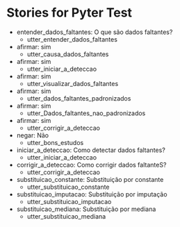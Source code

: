 # Stories for Pyter Test

* entender_dados_faltantes: O que são dados faltantes?
  * utter_entender_dados_faltantes
* afirmar: sim
  * utter_causa_dados_faltantes
* afirmar: sim
  * utter_iniciar_a_deteccao
* afirmar: sim
  * utter_visualizar_dados_faltantes
* afirmar: sim
  * utter_dados_faltantes_padronizados
* afirmar: sim
  * utter_Dados_faltantes_nao_padronizados
* afirmar: sim
  * utter_corrigir_a_deteccao
* negar: Não   <!-- predicted: responder_negativamente_diretamente: Não -->
  * utter_bons_estudos   <!-- predicted: utter_animar -->
* iniciar_a_deteccao: Como detectar dados faltantes?
  * utter_iniciar_a_deteccao
* corrigir_a_deteccao: Como corrigir dados faltanteS?  
  * utter_corrigir_a_deteccao
* substituicao_constante: Substituição por constante
  * utter_substituicao_constante
* substituicao_imputacao: Substituição por imputação   <!-- predicted: afirmar: Substituição por imputação -->
  * utter_substituicao_imputacao   <!-- predicted: action_default_fallback -->
* substituicao_mediana: Substituição por mediana
  * utter_substituicao_mediana
